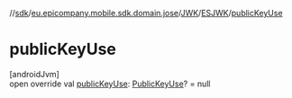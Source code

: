 //[sdk](../../../../index.md)/[eu.epicompany.mobile.sdk.domain.jose](../../index.md)/[JWK](../index.md)/[ESJWK](index.md)/[publicKeyUse](public-key-use.md)

# publicKeyUse

[androidJvm]\
open override val [publicKeyUse](public-key-use.md): [PublicKeyUse](../../-public-key-use/index.md)? = null

